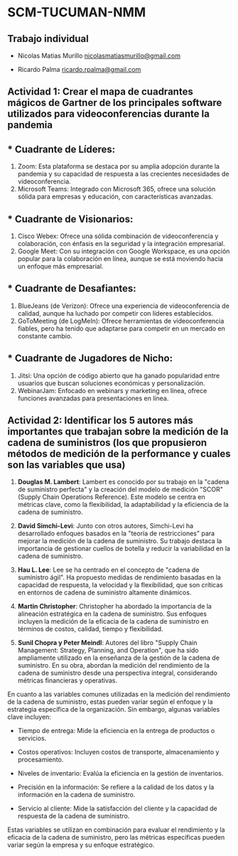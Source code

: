 # SCM-TUCUMAN-NMM

## Trabajo individual

* Nicolas Matias Murillo <nicolasmatiasmurillo@gmail.com>

* Ricardo Palma <ricardo.rpalma@gmail.com>


## Actividad 1: Crear el mapa de cuadrantes mágicos de Gartner de los principales software utilizados para videoconferencias durante la pandemia

## * Cuadrante de Líderes:
1) Zoom: Esta plataforma se destaca por su amplia adopción durante la pandemia y su capacidad de respuesta a las crecientes necesidades de videoconferencia.
2) Microsoft Teams: Integrado con Microsoft 365, ofrece una solución sólida para empresas y educación, con características avanzadas.
## * Cuadrante de Visionarios:
1) Cisco Webex: Ofrece una sólida combinación de videoconferencia y colaboración, con énfasis en la seguridad y la integración empresarial.
2) Google Meet: Con su integración con Google Workspace, es una opción popular para la colaboración en línea, aunque se está moviendo hacia un enfoque más empresarial.
## * Cuadrante de Desafiantes:
1) BlueJeans (de Verizon): Ofrece una experiencia de videoconferencia de calidad, aunque ha luchado por competir con líderes establecidos.
2) GoToMeeting (de LogMeIn): Ofrece herramientas de videoconferencia fiables, pero ha tenido que adaptarse para competir en un mercado en constante cambio.
## * Cuadrante de Jugadores de Nicho:
1) Jitsi: Una opción de código abierto que ha ganado popularidad entre usuarios que buscan soluciones económicas y personalización.
2) WebinarJam: Enfocado en webinars y marketing en línea, ofrece funciones avanzadas para presentaciones en línea.


## Actividad 2: Identificar los 5 autores más importantes que trabajan sobre la medición de la cadena de suministros (los que propusieron métodos de medición de la performance y cuales son las variables que usa)


1. **Douglas M. Lambert**: Lambert es conocido por su trabajo en la "cadena de suministro perfecta" y la creación del modelo de medición "SCOR" (Supply Chain Operations Reference). Este modelo se centra en métricas clave, como la flexibilidad, la adaptabilidad y la eficiencia de la cadena de suministro.

2. **David Simchi-Levi**: Junto con otros autores, Simchi-Levi ha desarrollado enfoques basados en la "teoría de restricciones" para mejorar la medición de la cadena de suministro. Su trabajo destaca la importancia de gestionar cuellos de botella y reducir la variabilidad en la cadena de suministro.

3. **Hau L. Lee**: Lee se ha centrado en el concepto de "cadena de suministro ágil". Ha propuesto medidas de rendimiento basadas en la capacidad de respuesta, la velocidad y la flexibilidad, que son críticas en entornos de cadena de suministro altamente dinámicos.

4. **Martin Christopher**: Christopher ha abordado la importancia de la alineación estratégica en la cadena de suministro. Sus enfoques incluyen la medición de la eficacia de la cadena de suministro en términos de costos, calidad, tiempo y flexibilidad.

5. **Sunil Chopra y Peter Meindl**: Autores del libro "Supply Chain Management: Strategy, Planning, and Operation", que ha sido ampliamente utilizado en la enseñanza de la gestión de la cadena de suministro. En su obra, abordan la medición del rendimiento de la cadena de suministro desde una perspectiva integral, considerando métricas financieras y operativas.

En cuanto a las variables comunes utilizadas en la medición del rendimiento de la cadena de suministro, estas pueden variar según el enfoque y la estrategia específica de la organización. Sin embargo, algunas variables clave incluyen:

- Tiempo de entrega: Mide la eficiencia en la entrega de productos o servicios.

- Costos operativos: Incluyen costos de transporte, almacenamiento y procesamiento.

- Niveles de inventario: Evalúa la eficiencia en la gestión de inventarios.

- Precisión en la información: Se refiere a la calidad de los datos y la información en la cadena de suministro.

- Servicio al cliente: Mide la satisfacción del cliente y la capacidad de respuesta de la cadena de suministro.

Estas variables se utilizan en combinación para evaluar el rendimiento y la eficacia de la cadena de suministro, pero las métricas específicas pueden variar según la empresa y su enfoque estratégico.


